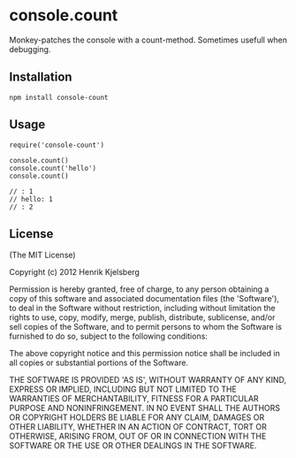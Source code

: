 
console.count
=============

Monkey-patches the console with a count-method.
Sometimes usefull when debugging.


## Installation

    npm install console-count


## Usage

    require('console-count')

    console.count()
    console.count('hello')
    console.count()

    // : 1
    // hello: 1
    // : 2



## License

(The MIT License)

Copyright (c) 2012 Henrik Kjelsberg

Permission is hereby granted, free of charge, to any person obtaining
a copy of this software and associated documentation files (the
'Software'), to deal in the Software without restriction, including
without limitation the rights to use, copy, modify, merge, publish,
distribute, sublicense, and/or sell copies of the Software, and to
permit persons to whom the Software is furnished to do so, subject to
the following conditions:

The above copyright notice and this permission notice shall be
included in all copies or substantial portions of the Software.

THE SOFTWARE IS PROVIDED 'AS IS', WITHOUT WARRANTY OF ANY KIND,
EXPRESS OR IMPLIED, INCLUDING BUT NOT LIMITED TO THE WARRANTIES OF
MERCHANTABILITY, FITNESS FOR A PARTICULAR PURPOSE AND NONINFRINGEMENT.
IN NO EVENT SHALL THE AUTHORS OR COPYRIGHT HOLDERS BE LIABLE FOR ANY
CLAIM, DAMAGES OR OTHER LIABILITY, WHETHER IN AN ACTION OF CONTRACT,
TORT OR OTHERWISE, ARISING FROM, OUT OF OR IN CONNECTION WITH THE
SOFTWARE OR THE USE OR OTHER DEALINGS IN THE SOFTWARE.
